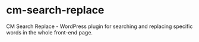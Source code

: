 cm-search-replace
=================

CM Search Replace - WordPress plugin for searching and replacing specific words in the whole front-end page.
